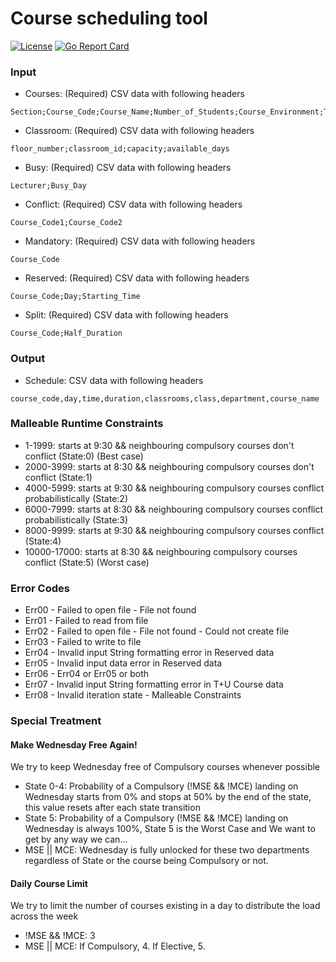 # Course scheduling tool

[![License](https://img.shields.io/github/license/rhyrak/go-schedule)](LICENSE)
[![Go Report Card](https://goreportcard.com/badge/github.com/rhyrak/go-schedule)](https://goreportcard.com/report/github.com/rhyrak/go-schedule)

### Input

- Courses: (Required) CSV data with following headers

```
Section;Course_Code;Course_Name;Number_of_Students;Course_Environment;T+U;AKTS;Class;Depertmant;Lecturer;Department
```

- Classroom: (Required) CSV data with following headers
```
floor_number;classroom_id;capacity;available_days
```

- Busy: (Required) CSV data with following headers
```
Lecturer;Busy_Day
```

- Conflict: (Required) CSV data with following headers
```
Course_Code1;Course_Code2
```

- Mandatory: (Required) CSV data with following headers
```
Course_Code
```

- Reserved: (Required) CSV data with following headers
```
Course_Code;Day;Starting_Time
```

- Split: (Required) CSV data with following headers
```
Course_Code;Half_Duration
```

### Output

- Schedule: CSV data with following headers
```
course_code,day,time,duration,classrooms,class,department,course_name
```

### Malleable Runtime Constraints

* 1-1999:         starts at 9:30 && neighbouring compulsory courses don't conflict                    (State:0) (Best case) 
* 2000-3999:      starts at 8:30 && neighbouring compulsory courses don't conflict                                (State:1)
* 4000-5999:      starts at 9:30 && neighbouring compulsory courses conflict probabilistically                    (State:2)
* 6000-7999:      starts at 8:30 && neighbouring compulsory courses conflict probabilistically                    (State:3)
* 8000-9999:      starts at 9:30 && neighbouring compulsory courses conflict                                      (State:4)
* 10000-17000:    starts at 8:30 && neighbouring compulsory courses conflict                          (State:5) (Worst case)

### Error Codes

* Err00 - Failed to open file - File not found
* Err01 - Failed to read from file
* Err02 - Failed to open file - File not found - Could not create file
* Err03 - Failed to write to file
* Err04 - Invalid input String formatting error in Reserved data
* Err05 - Invalid input data error in Reserved data
* Err06 - Err04 or Err05 or both
* Err07 - Invalid input String formatting error in T+U Course data
* Err08 - Invalid iteration state - Malleable Constraints

### Special Treatment

#### Make Wednesday Free Again!
We try to keep Wednesday free of Compulsory courses whenever possible

* State 0-4: Probability of a Compulsory (!MSE && !MCE) landing on Wednesday starts from 0% and stops at 50% by the end of the state, this value resets after each state transition
* State 5: Probability of a Compulsory (!MSE && !MCE) landing on Wednesday is always 100%, State 5 is the Worst Case and We want to get by any way we can...
* MSE || MCE: Wednesday is fully unlocked for these two departments regardless of State or the course being Compulsory or not.

#### Daily Course Limit
We try to limit the number of courses existing in a day to distribute the load across the week

* !MSE && !MCE: 3
* MSE || MCE: If Compulsory, 4. If Elective, 5.